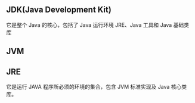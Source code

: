 ## JDK(Java Development Kit)
它是整个 Java 的核心，包括了 Java 运行环境 JRE、Java 工具和 Java 基础类库

## JVM


## JRE
它是运行 JAVA 程序所必须的环境的集合，包含 JVM 标准实现及 Java 核心类库。